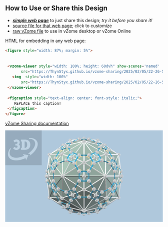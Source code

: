 
## How to Use or Share this Design

 - [***simple web page***](<https://ThynStyx.github.io/vzome-sharing/2025/02/05/22-26-56-Truncated-Icosidodecahedron/>) to just share this design; *try it before you share it!*
 - [source file for that web page](<https://github.com/ThynStyx/vzome-sharing/edit/main/2025/02/05/22-26-56-Truncated-Icosidodecahedron/index.md>); click to customize
 - [raw vZome file](<https://raw.githubusercontent.com/ThynStyx/vzome-sharing/main/2025/02/05/22-26-56-Truncated-Icosidodecahedron/Truncated-Icosidodecahedron.vZome>) to use in vZome desktop or vZome Online
 
 HTML for embedding in any web page:
 ```html
<figure style="width: 87%; margin: 5%">
  
  
  <vzome-viewer style="width: 100%; height: 60dvh" show-scenes='named'
        src="https://ThynStyx.github.io/vzome-sharing/2025/02/05/22-26-56-Truncated-Icosidodecahedron/Truncated-Icosidodecahedron.vZome" >
    <img  style="width: 100%"
        src="https://ThynStyx.github.io/vzome-sharing/2025/02/05/22-26-56-Truncated-Icosidodecahedron/Truncated-Icosidodecahedron.png" >
  </vzome-viewer>

  <figcaption style="text-align: center; font-style: italic;">
     REPLACE this caption!
  </figcaption>
</figure>

 ```

[vZome Sharing documentation](https://vzome.github.io/vzome/sharing.html#how-it-works)

![Image](<Truncated-Icosidodecahedron.png>)


